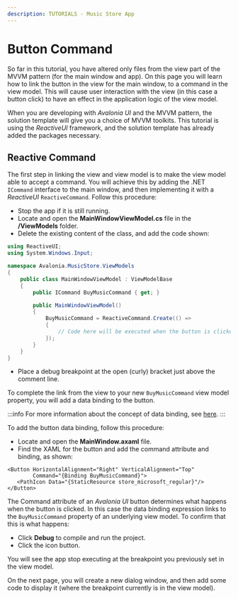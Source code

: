 ```yaml
---
description: TUTORIALS - Music Store App
---
```


# Button Command

So far in this tutorial, you have altered only files from the view part of the MVVM pattern (for the main window and app). On this page you will learn how to link the button in the view for the main window, to a command in the view model. This will cause user interaction with the view (in this case a button click) to have an effect in the application logic of the view model.

When you are developing with _Avalonia UI_ and the MVVM pattern, the solution template will give you a choice of MVVM toolkits. This tutorial is using the _ReactiveUI_ framework, and the solution template has already added the packages necessary.

## Reactive Command

The first step in linking the view and view model is to make the view model able to accept a command. You will achieve this by adding the .NET `ICommand` interface to the main window, and then implementing it with a _ReactiveUI_ `ReactiveCommand`. Follow this procedure:

- Stop the app if it is still running.
- Locate and open the **MainWindowViewModel.cs** file in the **/ViewModels** folder.
- Delete the existing content of the class, and add the code shown:

```csharp
using ReactiveUI;
using System.Windows.Input;

namespace Avalonia.MusicStore.ViewModels
{
    public class MainWindowViewModel : ViewModelBase
    {
        public ICommand BuyMusicCommand { get; }

        public MainWindowViewModel()
        {
            BuyMusicCommand = ReactiveCommand.Create(() =>
            {
                // Code here will be executed when the button is clicked.
            });
        }
    }
}
```

- Place a debug breakpoint at the open (curly) bracket just above the comment line.

To complete the link from the view to your new `BuyMusicCommand` view model property, you will add a data binding to the button.

:::info
For more information about the concept of data binding, see [here](../../basics/data/data-binding).
:::

To add the button data binding, follow this procedure:

- Locate and open the **MainWindow.axaml** file.
- Find the XAML for the button and add the command attribute and binding, as shown:

```
<Button HorizontalAlignment="Right" VerticalAlignment="Top"
        Command="{Binding BuyMusicCommand}">
   <PathIcon Data="{StaticResource store_microsoft_regular}"/>
</Button>
```

The Command attribute of an _Avalonia UI_ button determines what happens when the button is clicked. In this case the data binding expression links to the `BuyMusicCommand` property of an underlying view model. To confirm that this is what happens:

- Click **Debug** to compile and run the project.
- Click the icon button.

You will see the app stop executing at the breakpoint you previously set in the view model.

On the next page, you will create a new dialog window, and then add some code to display it (where the breakpoint currently is in the view model).
